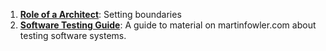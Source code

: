 1. **[Role of a Architect](https://www.ibm.com/garage/method/practices/code/role-of-an-architect)**: Setting boundaries
2. **[Software Testing Guide](https://martinfowler.com/testing/)**: A guide to material on martinfowler.com about testing software systems.